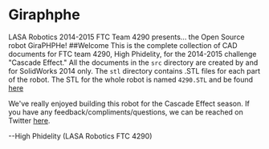 # Giraphphe
LASA Robotics 2014-2015 FTC Team 4290 presents... the Open Source robot GiraPHPHe!
##Welcome
This is the complete collection of CAD documents for FTC team 4290, High Phidelity, for the 2014-2015 challenge "Cascade Effect." All the documents in the `src` directory are created by and for SolidWorks 2014 only. The `stl` directory contains .STL files for each part of the robot. The STL for the whole robot is named `4290.STL` and be found [here](https://github.com/lasarobotics/GiraPHPHe/blob/master/4290.STL)

We've really enjoyed building this robot for the Cascade Effect season. If you have any feedback/compliments/questions, we can be reached on Twitter [here](https://twitter.com/lasa_ftc4290).

--High Phidelity (LASA Robotics FTC 4290)
